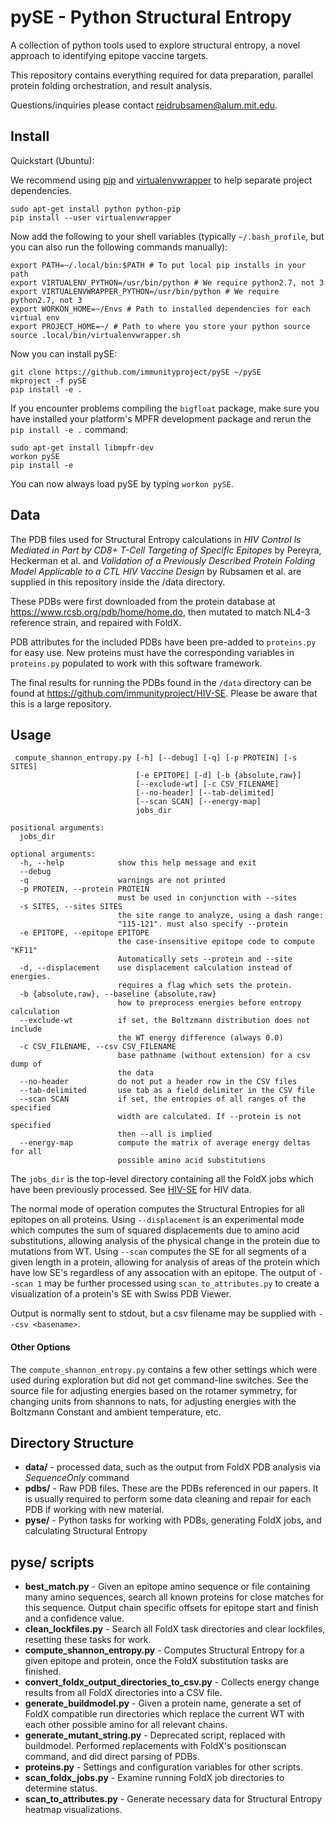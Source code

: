 # pySE - Python Structural Entropy

A collection of python tools used to explore structural entropy, a
novel approach to identifying epitope vaccine targets.

This repository contains everything required for data preparation,
parallel protein folding orchestration, and result analysis.

Questions/inquiries please contact reidrubsamen@alum.mit.edu.


## Install

Quickstart (Ubuntu):

We recommend using [pip](https://pip.pypa.io/en/stable/installing/) and
[virtualenvwrapper](https://pypi.python.org/pypi/virtualenvwrapper) to
help separate project dependencies.


```
sudo apt-get install python python-pip
pip install --user virtualenvwrapper
```

Now add the following to your shell variables (typically
`~/.bash_profile`, but you can also run the following commands
manually):

```
export PATH=~/.local/bin:$PATH # To put local pip installs in your path
export VIRTUALENV_PYTHON=/usr/bin/python # We require python2.7, not 3
export VIRTUALENVWRAPPER_PYTHON=/usr/bin/python # We require python2.7, not 3
export WORKON_HOME=~/Envs # Path to installed dependencies for each virtual env
export PROJECT_HOME=~/ # Path to where you store your python source
source .local/bin/virtualenvwrapper.sh
```

Now you can install pySE:

```
git clone https://github.com/immunityproject/pySE ~/pySE
mkproject -f pySE
pip install -e .
```

If you encounter problems compiling the `bigfloat` package, make sure
you have installed your platform's MPFR development package and rerun the
`pip install -e .` command:

```
sudo apt-get install libmpfr-dev
workon pySE
pip install -e
```

You can now always load pySE by typing `workon pySE`.

## Data

The PDB files used for Structural Entropy calculations in _HIV Control
Is Mediated in Part by CD8+ T-Cell Targeting of Specific Epitopes_ by
Pereyra, Heckerman et al. and _Validation of a Previously Described
Protein Folding Model Applicable to a CTL HIV Vaccine Design_ by
Rubsamen et al. are supplied in this repository inside the /data
directory.

These PDBs were first downloaded from the protein database at
https://www.rcsb.org/pdb/home/home.do, then mutated to match NL4-3
reference strain, and repaired with FoldX.

PDB attributes for the included PDBs have been pre-added to
`proteins.py` for easy use.  New proteins must have the corresponding
variables in `proteins.py` populated to work with this software
framework.

The final results for running the PDBs found in the `/data` directory
can be found at https://github.com/immunityproject/HIV-SE.  Please be
aware that this is a large repository.


## Usage

```
 compute_shannon_entropy.py [-h] [--debug] [-q] [-p PROTEIN] [-s SITES]
                            [-e EPITOPE] [-d] [-b {absolute,raw}]
                            [--exclude-wt] [-c CSV_FILENAME]
                            [--no-header] [--tab-delimited]
                            [--scan SCAN] [--energy-map]
                            jobs_dir

positional arguments:
  jobs_dir

optional arguments:
  -h, --help            show this help message and exit
  --debug
  -q                    warnings are not printed
  -p PROTEIN, --protein PROTEIN
                        must be used in conjunction with --sites
  -s SITES, --sites SITES
                        the site range to analyze, using a dash range:
                        "115-121". must also specify --protein
  -e EPITOPE, --epitope EPITOPE
                        the case-insensitive epitope code to compute "KF11"
                        Automatically sets --protein and --site
  -d, --displacement    use displacement calculation instead of energies.
                        requires a flag which sets the protein.
  -b {absolute,raw}, --baseline {absolute,raw}
                        how to preprocess energies before entropy calculation
  --exclude-wt          if set, the Boltzmann distribution does not include
                        the WT energy difference (always 0.0)
  -c CSV_FILENAME, --csv CSV_FILENAME
                        base pathname (without extension) for a csv dump of
                        the data
  --no-header           do not put a header row in the CSV files
  --tab-delimited       use tab as a field delimiter in the CSV file
  --scan SCAN           if set, the entropies of all ranges of the specified
                        width are calculated. If --protein is not specified
                        then --all is implied
  --energy-map          compute the matrix of average energy deltas for all
                        possible amino acid substitutions
```

The `jobs_dir` is the top-level directory containing all the FoldX jobs
which have been previously processed.  See
[HIV-SE](https://github.com/immunityproject/HIV-SE) for HIV data.

The normal mode of operation computes the Structural Entropies for all
epitopes on all proteins.  Using `--displacement` is an experimental
mode which computes the sum of squared displacements due to amino acid
substitutions, allowing analysis of the physical change in the protein
due to mutations from WT.  Using `--scan` computes the SE for all
segments of a given length in a protein, allowing for analysis of areas
of the protein which have low SE's regardless of any assocation with an
epitope.  The output of `--scan 1` may be further processed using
`scan_to_attributes.py` to create a visualization of a protein's SE with
Swiss PDB Viewer.

Output is normally sent to stdout, but a csv filename may be supplied
with `--csv <basename>`.

#### Other Options

The `compute_shannon_entropy.py` contains a few other settings which
were used during exploration but did not get command-line switches.  See
the source file for adjusting energies based on the rotamer symmetry,
for changing units from shannons to nats, for adjusting energies with
the Boltzmann Constant and ambient temperature, etc.


## Directory Structure


* **data/** - processed data, such as the output from FoldX PDB
    analysis via *SequenceOnly* command
* **pdbs/** - Raw PDB files.  These are the PDBs referenced in our
     papers.  It is usually required to perform some data cleaning and
     repair for each PDB if working with new material.
* **pyse/** - Python tasks for working with PDBs, generating FoldX
     jobs, and calculating Structural Entropy


## pyse/ scripts
* **best_match.py** - Given an epitope amino sequence or file
    containing many amino sequences, search all known proteins for
    close matches for this sequence.  Output chain specific offsets
    for epitope start and finish and a confidence value.
* **clean_lockfiles.py** - Search all FoldX task directories and clear
    lockfiles, resetting these tasks for work.
* **compute_shannon_entropy.py** - Computes Structural Entropy for a
    given epitope and protein, once the FoldX substitution tasks are
    finished.
* **convert_foldx_output_directories_to_csv.py** - Collects energy
    change results from all FoldX directories into a CSV file.
* **generate_buildmodel.py** - Given a protein name, generate a set of
    FoldX compatible run directories which replace the current WT with
    each other possible amino for all relevant chains.
* **generate_mutant_string.py** - Deprecated script, replaced with
    buildmodel.  Performed replacements with FoldX's positionscan
    command, and did direct parsing of PDBs.
* **proteins.py** - Settings and configuration variables for other scripts.
* **scan_foldx_jobs.py** - Examine running FoldX job directories to
    determine status.
* **scan_to_attributes.py** - Generate necessary data for Structural
    Entropy heatmap visualizations.

